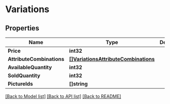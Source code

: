 # Variations

## Properties

Name | Type | Description | Notes
------------ | ------------- | ------------- | -------------
**Price** | **int32** |  | [optional] 
**AttributeCombinations** | [**[]VariationsAttributeCombinations**](Variations_attribute_combinations.md) |  | [optional] 
**AvailableQuantity** | **int32** |  | [optional] 
**SoldQuantity** | **int32** |  | [optional] 
**PictureIds** | **[]string** |  | [optional] 

[[Back to Model list]](../README.md#documentation-for-models) [[Back to API list]](../README.md#documentation-for-api-endpoints) [[Back to README]](../README.md)


